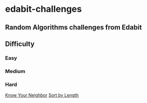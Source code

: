 # edabit-challenges


## Random Algorithms challenges from Edabit
## Difficulty

### Easy

### Medium

### Hard
[Know Your Neighbor](plussign.ts)
[Sort by Length](sort.length.ts)